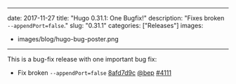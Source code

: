 
---
date: 2017-11-27
title: "Hugo 0.31.1: One Bugfix!"
description: "Fixes broken `--appendPort=false`."
slug: "0.31.1"
categories: ["Releases"]
images:
- images/blog/hugo-bug-poster.png

---
	
This is a bug-fix release with one important bug fix:

* Fix broken `--appendPort=false` [8afd7d9c](https://github.com/gohugoio/hugo/commit/8afd7d9ceb0d168300e3399c6e87a355a88c9a28) [@bep](https://github.com/bep) [#4111](https://github.com/gohugoio/hugo/issues/4111)





